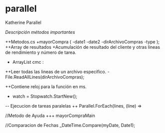 # parallel
Katherine Parallel


*Descripción métodos importantes*

++Metodos.cs
 +mayorCompra (
  -date1
  -date2
  -dirArchivoCompras
  -type
  );
++Array de resultados
 +Acumulación de resultado del cliente y otras lineas de rendimiento y número de tarea.
  - ArrayList cmc :
    
++Leer todas las lineas de un archivo especifico.
 -File.ReadAllLines(dirArchivoCompras);
   
++Contiene reloj para la función en ms.
- watch =  Stopwatch.StartNew();
    
-- Ejecucion de tareas paralelas
++ Parallel.ForEach(lines, (line) =>
    
//Metodo de Ayuda
+++ mayorCompraMain
    
//Comparacion de Fechas
_DateTime.Compare(myDate, Date1);
    
    
  
